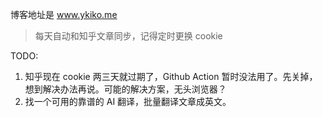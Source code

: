 博客地址是 www.ykiko.me

>每天自动和知乎文章同步，记得定时更换 cookie

TODO:
1. 知乎现在 cookie 两三天就过期了，Github Action 暂时没法用了。先关掉，想到解决办法再说。可能的解决方案，无头浏览器？
2. 找一个可用的靠谱的 AI 翻译，批量翻译文章成英文。